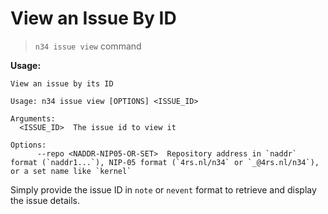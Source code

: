 # View an Issue By ID

> `n34 issue view` command

**Usage:**
```
View an issue by its ID

Usage: n34 issue view [OPTIONS] <ISSUE_ID>

Arguments:
  <ISSUE_ID>  The issue id to view it

Options:
      --repo <NADDR-NIP05-OR-SET>  Repository address in `naddr` format (`naddr1...`), NIP-05 format (`4rs.nl/n34` or `_@4rs.nl/n34`), or a set name like `kernel`
```

Simply provide the issue ID in `note` or `nevent` format to retrieve and display
the issue details.
